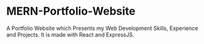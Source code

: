 # MERN-Portfolio-Website
A Portfolio Website which Presents my Web Development Skills, Experience and Projects. It is made with React and ExpressJS.
